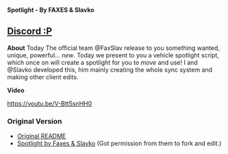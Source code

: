 **Spotlight - By FAXES & Slavko**

## [Discord :P](https://faxes.zone/discord)

**About**
Today The official team @FaxSlav release to you something wanted, unique, powerful... *new*. Today we present to you a vehicle spotlight script, which once on will create a spotlight for you to *move* and use! I and @Slavko developed this, him mainly creating the whole sync system and making other client edits.

**Video**

https://youtu.be/V-Btt5snHH0

### Original Version
* [Original README](https://github.com/FAXES/Spotlight/blob/master/README.md)
* [Spotlight by Faxes & Slavko](https://github.com/FAXES/Spotlight) (Got permission from them to fork and edit.)
